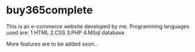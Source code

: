 # buy365complete

This is an e-commerce website developed by me. 
Programming languages used are:
  1.HTML
  2.CSS
  3.PHP
  4.MSql database
  
  More features are to be added soon..
